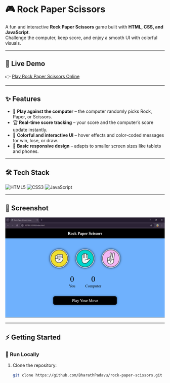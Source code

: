 # 🎮 Rock Paper Scissors  

A fun and interactive **Rock Paper Scissors** game built with **HTML, CSS, and JavaScript**.  
Challenge the computer, keep score, and enjoy a smooth UI with colorful visuals.  

---

## 🚀 Live Demo  

👉 [Play Rock Paper Scissors Online](https://BharathPadavu.github.io/rock-paper-scissors/)  

---

## ✨ Features
- 🎯 **Play against the computer** – the computer randomly picks Rock, Paper, or Scissors.  
- 🏆 **Real-time score tracking** – your score and the computer’s score update instantly.  
- 🎨 **Colorful and interactive UI** – hover effects and color-coded messages for win, lose, or draw.  
- 📱 **Basic responsive design** – adapts to smaller screen sizes like tablets and phones.  

---

## 🛠 Tech Stack
![HTML5](https://img.shields.io/badge/HTML5-E34F26?logo=html5&logoColor=white&style=for-the-badge)
![CSS3](https://img.shields.io/badge/CSS3-1572B6?logo=css3&logoColor=white&style=for-the-badge)
![JavaScript](https://img.shields.io/badge/JavaScript-F7DF1E?logo=javascript&logoColor=black&style=for-the-badge)

---

## 📸 Screenshot  

![Rock Paper Scissors Gameplay](Screenshots/screenshot-start.png)

---

## ⚡ Getting Started  

### 🔹 Run Locally
1. Clone the repository:
   ```bash
   git clone https://github.com/BharathPadavu/rock-paper-scissors.git
